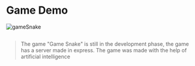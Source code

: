 # Game Demo

![gameSnake](https://github.com/josevitor555/gameSnake/assets/127617992/18314a09-0f91-4257-90bf-d0cabd54d6ed)

##

> The game "Game Snake" is still in the development phase, the game has a server made in express.
> The game was made with the help of artificial intelligence
